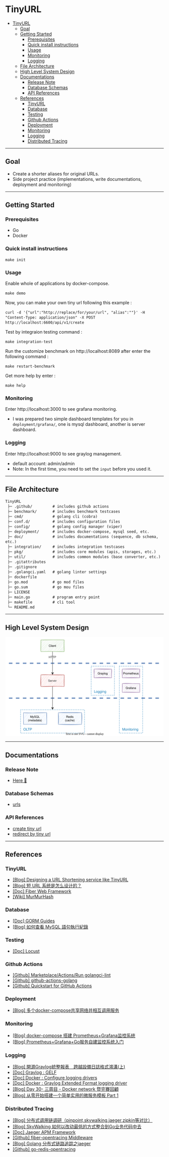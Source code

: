# TinyURL

- [TinyURL](#tinyurl)
  - [Goal](#goal)
  - [Getting Started](#getting-started)
    - [Prerequisites](#prerequisites)
    - [Quick install instructions](#quick-install-instructions)
    - [Usage](#usage)
    - [Monitoring](#monitoring)
    - [Logging](#logging)
  - [File Architecture](#file-architecture)
  - [High Level System Design](#high-level-system-design)
  - [Documentations](#documentations)
    - [Release Note](#release-note)
    - [Database Schemas](#database-schemas)
    - [API References](#api-references)
  - [References](#references)
    - [TinyURL](#tinyurl-1)
    - [Database](#database)
    - [Testing](#testing)
    - [Github Actions](#github-actions)
    - [Deployment](#deployment)
    - [Monitoring](#monitoring-1)
    - [Logging](#logging-1)
    - [Distributed Tracing](#distributed-tracing)

---

## Goal

- Create a shorter aliases for original URLs.
- Side project practice (implementations, write documentations, deployment and monitoring)

---

## Getting Started

### Prerequisites

- Go
- Docker

### Quick install instructions

```shell
make init
```

### Usage

Enable whole of applications by docker-compose.

```shell
make demo
```

Now, you can make your own tiny url following this example :

```shell
curl -d '{"url":"http://replace/for/your/url", "alias":""}' -H "Content-Type: application/json" -X POST http://localhost:6600/api/v1/create
```

Test by integraion testing command : 

```shell
make integration-test
```

Run the customize benchmark on http://localhost:8089 after enter the following command : 

```shell
make restart-benchmark
```

Get more help by enter :

```shell
make help
```

### Monitoring

Enter http://localhost:3000 to see grafana monitoring.

- I was prepared two simple dashboard templates for you in `deployment/grafana/`, one is mysql dashboard, another is server dashboard.

### Logging

Enter http://localhost:9000 to see graylog management.

- default account: admin/admin
- Note: In the first time, you need to set the `input` before you used it.

---

## File Architecture

```
TinyURL
 ├─ .github/         # includes github actions
 ├─ benchmark/       # includes benchmark testcases
 ├─ cmd/             # golang cli (cobra)
 ├─ conf.d/          # includes configuration files
 ├─ config/          # golang config manager (viper)
 ├─ deployment/      # includes docker-compose, mysql seed, etc.
 ├─ doc/             # includes documentations (sequence, db schema, etc.)
 ├─ integration/     # includes integration testcases
 ├─ pkg/             # includes core modules (apis, storages, etc.)
 ├─ util/            # includes common modules (base converter, etc.)
 ├─ .gitattributes
 ├─ .gitignore
 ├─ .golangci.yaml   # golang linter settings
 ├─ dockerfile
 ├─ go.mod           # go mod files
 ├─ go.sum           # go mou files
 ├─ LICENSE
 ├─ main.go          # program entry point
 ├─ makefile         # cli tool
 └─ README.md
```

---

## High Level System Design

![image](./doc/image/architecture_v0.2.0.svg)

---

## Documentations

### Release Note

- [Here 👀](./doc/RELEASE_NOTE.md)

### Database Schemas

- [urls](./doc/mysql/urls.md)

### API References

- [create tiny url](./doc/api/v1/create.md)
- [redirect by tiny url](./doc/api/v1/redirect.md)

---

## References
### TinyURL

- [[Blog] Designing a URL Shortening service like TinyURL](https://www.educative.io/module/lesson/grokking-system-design-interview/xVZVrgDXYLP#a.-Encoding-actual-URL)
- [[Blog] 短 URL 系统是怎么设计的？](https://www.zhihu.com/question/29270034)
- [[Doc] Fiber Web Framework](https://docs.gofiber.io/)
- [[Wiki] MurMurHash](https://en.wikipedia.org/wiki/MurmurHash)

### Database

- [[Doc] GORM Guides](https://gorm.io/docs/index.html)
- [[Blog] 如何查看 MySQL 語句執行紀錄](https://learnku.com/articles/33773)

### Testing

- [[Doc] Locust](https://docs.locust.io/en/stable/)

### Github Actions

- [[Github] Marketplace/Actions/Run golangci-lint](https://github.com/marketplace/actions/run-golangci-lint)
- [[Github] github-actions-golang](https://github.com/mvdan/github-actions-golang)
- [[Github] Quickstart for GitHub Actions](https://docs.github.com/en/actions/quickstart)

### Deployment

- [[Blog] 多个docker-compose共享网络并相互调用服务](https://juejin.cn/post/7070401263019491365)

### Monitoring

- [[Blog] docker-compose 搭建 Prometheus+Grafana监控系统](https://www.cnblogs.com/qdhxhz/p/16325893.html)
- [[Blog] Prometheus+Grafana+Go服务自建监控系统入门](https://www.xhyonline.com/?p=1492)

### Logging

- [[Blog] 開源Graylog統整報表　跨越設備日誌格式鴻溝(上)](https://www.netadmin.com.tw/netadmin/zh-tw/technology/DBD49A35B0E5435F9809DA5C0E9D1E5A)
- [[Doc] Graylog : GELF](https://docs.graylog.org/docs/gelf)
- [[Doc] Docker : Configure logging drivers](https://docs.docker.com/config/containers/logging/configure/)
- [[Doc] Docker : Graylog Extended Format logging driver](https://docs.docker.com/config/containers/logging/gelf/)
- [[Blog] Day 30- 三周目 - Docker network 暨完賽回顧](https://ithelp.ithome.com.tw/articles/10206725)
- [[Blog] 从零开始搭建一个简单实用的微服务模板 Part 1](https://blog.igota.net/posts/20220422/)

### Distributed Tracing

- [[Blog] 分布式调用链调研（pinpoint,skywalking,jaeger,zipkin等对比）](https://www.cnblogs.com/Ming8006/p/13793598.html)
- [[Blog] SkyWalking 如何以改动最低的方式整合到Go业务代码中去](https://juejin.cn/post/6871928187123826702)
- [[Doc] Jaeger APM Framework](https://www.jaegertracing.io/docs/1.38/)
- [[Github] fiber-opentracing Middleware](https://github.com/aschenmaker/fiber-opentracing)
- [[Blog] Golang 分布式链路追踪之jaeger](https://bbs.huaweicloud.com/blogs/352913)
- [[Github] go-redis-opentracing](https://github.com/globocom/go-redis-opentracing)
